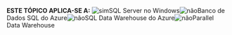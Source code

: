<Token>**ESTE TÓPICO APLICA-SE A:** ![sim](media/yes.png)SQL Server no Windows![não](media/no.png)Banco de Dados SQL do Azure![não](media/no.png)SQL Data Warehouse do Azure![não](media/no.png)Parallel Data Warehouse</Token>
